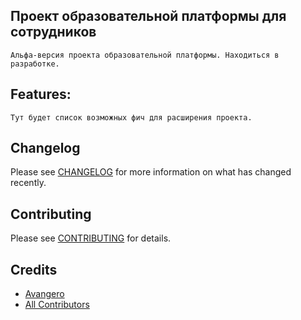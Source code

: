 ## Проект образовательной платформы для сотрудников

    Альфа-версия проекта образовательной платформы. Находиться в разработке.

## Features:

    Тут будет список возможных фич для расширения проекта.

## Changelog

Please see [CHANGELOG](CHANGELOG.md) for more information on what has changed recently.

## Contributing

Please see [CONTRIBUTING](CONTRIBUTING.md) for details.

## Credits
- [Avangero](https://github.com/avangero)
- [All Contributors](../../contributors)
